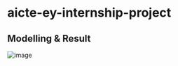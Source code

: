 # aicte-ey-internship-project

## Modelling & Result
![image](https://github.com/user-attachments/assets/f6783863-71a6-46ba-8565-44d244b56507)
